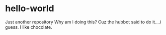 # hello-world
Just another repository 
Why am I doing this? Cuz the hubbot said to do it....i guess. I like chocolate.
